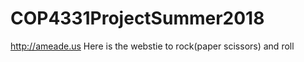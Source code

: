 # COP4331ProjectSummer2018

http://ameade.us 
Here is the webstie to rock(paper scissors) and roll 
